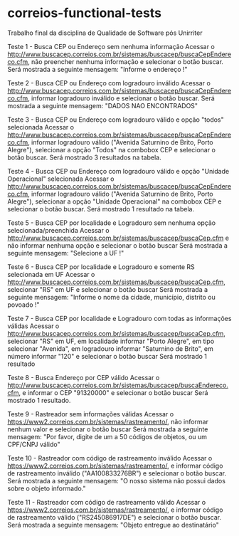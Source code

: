 # correios-functional-tests
Trabalho final da disciplina de Qualidade de Software pós Unirriter

Teste 1 - Busca CEP ou Endereço sem nenhuma informação
Acessar o http://www.buscacep.correios.com.br/sistemas/buscacep/buscaCepEndereco.cfm, não preencher nenhuma informação e selecionar o botão buscar.
Será mostrada a seguinte mensagem: "Informe o endereço !"

Teste 2 - Busca CEP ou Endereço com logradouro inválido
Acessar o http://www.buscacep.correios.com.br/sistemas/buscacep/buscaCepEndereco.cfm, informar logradouro inválido e selecionar o botão buscar.
Será mostrada a seguinte mensagem: "DADOS NAO ENCONTRADOS"

Teste 3 - Busca CEP ou Endereço com logradouro válido e opção "todos" selecionada
Acessar o http://www.buscacep.correios.com.br/sistemas/buscacep/buscaCepEndereco.cfm, informar logradouro válido ("Avenida Saturnino de Brito, Porto Alegre"), selecionar a opção "Todos" na combobox CEP e selecionar o botão buscar.
Será mostrado 3 resultados na tabela.

Teste 4 - Busca CEP ou Endereço com logradouro válido e opção "Unidade Operacional" selecionada
Acessar o http://www.buscacep.correios.com.br/sistemas/buscacep/buscaCepEndereco.cfm, informar logradouro válido ("Avenida Saturnino de Brito, Porto Alegre"), selecionar a opção "Unidade Operacional" na combobox CEP e selecionar o botão buscar.
Será mostrado 1 resultado na tabela.

Teste 5 - Busca CEP por localidade e Logradouro sem nenhuma opção selecionada/preenchida
Acessar o http://www.buscacep.correios.com.br/sistemas/buscacep/buscaCep.cfm e não informar nenhuma opção e selecionar o botão buscar
Será mostrada a seguinte mensagem: "Selecione a UF !"

Teste 6 - Busca CEP por localidade e Logradouro e somente RS selecionada em UF
Acessar o http://www.buscacep.correios.com.br/sistemas/buscacep/buscaCep.cfm, selecionar "RS" em UF e selecionar o botão buscar
Será mostrada a seguinte mensagem: "Informe o nome da cidade, município, distrito ou povoado !"

Teste 7 - Busca CEP por localidade e Logradouro com todas as informações válidas
Acessar o http://www.buscacep.correios.com.br/sistemas/buscacep/buscaCep.cfm, selecionar "RS" em UF, em localidade informar "Porto Alegre", em tipo selecionar "Avenida", em logradouro informar "Saturnino de Brito", em número informar "120" e selecionar o botão buscar
Será mostrado 1 resultado



Teste 8 - Busca Endereço por CEP válido
Acessar o http://www.buscacep.correios.com.br/sistemas/buscacep/buscaEndereco.cfm, e informar o CEP "91320000" e selecionar o botão buscar
Será mostrado 1 resultado.



Teste 9 - Rastreador sem informações válidas
Acessar o https://www2.correios.com.br/sistemas/rastreamento/, não informar nenhum valor e selecionar o botão buscar
Será mostrada a seguinte mensagem: "Por favor, digite de um a 50 códigos de objetos, ou um CPF/CNPJ válido"

Teste 10 - Rastreador com código de rastreamento inválido
Acessar o https://www2.correios.com.br/sistemas/rastreamento/, e informar código de rastreamento inválido ("AA100833276BR") e selecionar o botão buscar.
Será mostrada a seguinte mensagem: "O nosso sistema não possui dados sobre o objeto informado."

Teste 11 - Rastreador com código de rastreamento válido
Acessar o https://www2.correios.com.br/sistemas/rastreamento/, e informar código de rastreamento válido ("RS245086917DE") e selecionar o botão buscar.
Será mostrada a seguinte mensagem: "Objeto entregue ao destinatário"
